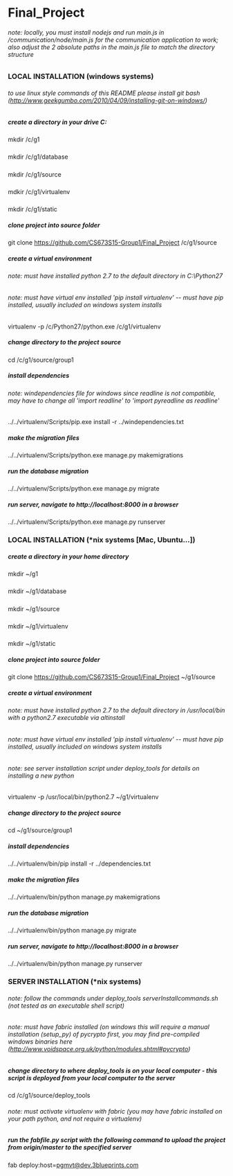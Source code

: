 # Final_Project

###### note: locally, you must install nodejs and run main.js in /communication/node/main.js for the communication application to work; also adjust the 2 absolute paths in the main.js file to match the directory structure

### LOCAL INSTALLATION (windows systems)
###### to use linux style commands of this README please install git bash (http://www.geekgumbo.com/2010/04/09/installing-git-on-windows/)
##### create a directory in your drive C:
##### 
mkdir /c/g1
##### 
mkdir /c/g1/database
##### 
mkdir /c/g1/source
##### 
mdkir /c/g1/virtualenv
##### 
mkdir /c/g1/static

##### clone project into source folder
git clone https://github.com/CS673S15-Group1/Final_Project /c/g1/source

##### create a virtual environment
###### note: must have installed python 2.7 to the default directory in C:\Python27
###### note: must have virtual env installed 'pip install virtualenv' -- must have pip installed, usually included on windows system installs
virtualenv -p /c/Python27/python.exe /c/g1/virtualenv

##### change directory to the project source
cd /c/g1/source/group1

##### install dependencies 
###### note: windependencies file for windows since readline is not compatible, may have to change all 'import readline' to 'import pyreadline as readline'
../../virtualenv/Scripts/pip.exe install -r ../windependencies.txt

##### make the migration files
../../virtualenv/Scripts/python.exe manage.py makemigrations

##### run the database migration
../../virtualenv/Scripts/python.exe manage.py migrate

##### run server, navigate to http://localhost:8000 in a browser
../../virtualenv/Scripts/python.exe manage.py runserver


### LOCAL INSTALLATION (*nix systems [Mac, Ubuntu...])
##### create a directory in your home directory
##### 
mkdir ~/g1
##### 
mkdir ~/g1/database
##### 
mkdir ~/g1/source
##### 
mkdir ~/g1/virtualenv
##### 
mkdir ~/g1/static
##### clone project into source folder
git clone https://github.com/CS673S15-Group1/Final_Project ~/g1/source

##### create a virtual environment
###### note: must have installed python 2.7 to the default directory in /usr/local/bin with a python2.7 executable via altinstall
###### note: must have virtual env installed 'pip install virtualenv' -- must have pip installed, usually included on windows system installs
###### note: see server installation script under deploy_tools for details on installing a new python
virtualenv -p /usr/local/bin/python2.7 ~/g1/virtualenv

##### change directory to the project source
cd ~/g1/source/group1

##### install dependencies
../../virtualenv/bin/pip install -r ../dependencies.txt

##### make the migration files
../../virtualenv/bin/python manage.py makemigrations

##### run the database migration
../../virtualenv/bin/python manage.py migrate

##### run server, navigate to http://localhost:8000 in a browser
../../virtualenv/bin/python manage.py runserver


### SERVER INSTALLATION (*nix systems)
###### note: follow the commands under deploy_tools serverInstallcommands.sh (not tested as an executable shell script)
###### note: must have fabric installed (on windows this will require a manual installation (setup_py) of pycrypto first, you may find pre-compiled windows binaries here (http://www.voidspace.org.uk/python/modules.shtml#pycrypto)
##### change directory to where deploy_tools is on your local computer - this script is deployed from your local computer to the server
cd /c/g1/source/deploy_tools
###### note: must activate virtualenv with fabric (you may have fabric installed on your path python, and not require a virtualenv)
##### run the fabfile.py script with the following command to upload the project from origin/master to the specified server
fab deploy:host=pgmvt@dev.3blueprints.com
